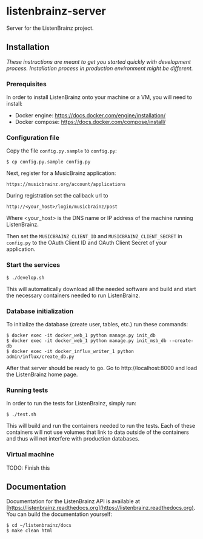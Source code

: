 # listenbrainz-server

Server for the ListenBrainz project.

## Installation

*These instructions are meant to get you started quickly with development
process. Installation process in production environment might be different.*

### Prerequisites

In order to install ListenBrainz onto your machine or a VM, you will
need to install:

* Docker engine: https://docs.docker.com/engine/installation/
* Docker compose: https://docs.docker.com/compose/install/


### Configuration file

Copy the file `config.py.sample` to `config.py`:

    $ cp config.py.sample config.py

Next, register for a MusicBrainz application:

   `https://musicbrainz.org/account/applications`

During registration set the callback url to

   `http://<your_host>/login/musicbrainz/post`

Where <your_host> is the DNS name or IP address of the machine running ListenBrainz.

Then set the `MUSICBRAINZ_CLIENT_ID` and `MUSICBRAINZ_CLIENT_SECRET` in
`config.py` to the OAuth Client ID and OAuth Client Secret of your application.


### Start the services

    $ ./develop.sh

This will automatically download all the needed software and build and start the necessary
containers needed to run ListenBrainz.

### Database initialization

To initialize the database (create user, tables, etc.) run these commands:

    $ docker exec -it docker_web_1 python manage.py init_db 
    $ docker exec -it docker_web_1 python manage.py init_msb_db --create-db
    $ docker exec -it docker_influx_writer_1 python admin/influx/create_db.py

After that server should be ready to go. Go to http://localhost:8000 and load the 
ListenBrainz home page.

### Running tests

In order to run the tests for ListenBrainz, simply run:

    $ ./test.sh

This will build and run the containers needed to run the tests. Each of these containers will not use volumes
that link to data outside of the containers and thus will not interfere with production databases.


### Virtual machine

TODO: Finish this

## Documentation

Documentation for the ListenBrainz API is available at [https://listenbrainz.readthedocs.org](https://listenbrainz.readthedocs.org).
You can build the documentation yourself:

    $ cd ~/listenbrainz/docs
    $ make clean html

